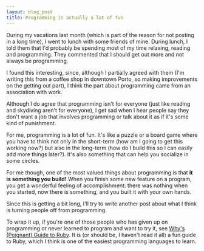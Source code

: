 ```yaml
---
layout: blog_post
title: Programming is actually a lot of fun
---
```

During my vacations last month (which is part of the reason for not posting in a long time), I went to lunch with some friends of mine.
During lunch, I told them that I'd probably be spending most of my time relaxing, reading and programming.
They commented that I should get out more and not always be programming.

I found this interesting, since, although I partially agreed with them (I'm writing this from a coffee shop in downtown Porto, so making improvements on the getting out part), I think the part about programming came from an association with work.

Although I do agree that programming isn't for everyone (just like reading and skydiving aren't for everyone), I get sad when I hear people say they don't want a job that involves programming or talk about it as if it's some kind of punishment.

For me, programming is a lot of fun.
It's like a puzzle or a board game where you have to think not only in the short-term (how am I going to get this working now?) but also in the long-term (how do I build this so I can easily add more things later?).
It's also something that can help you socialize in some circles.

For me though, one of the most valued things about programming is that **it is something you build!**
When you finish some new feature on a program, you get a wonderful feeling of accomplishment: there was nothing when you started, now there is something, and you built it with your own hands.

Since this is getting a bit long, I'll try to write another post about what I think is turning people off from programming.

To wrap it up, if you're one of those people who has given up on programming or never learned to program and want to try it, see [Why's (Poignant) Guide to Ruby](http://mislav.uniqpath.com/poignant-guide/).
It is (or should be, I haven't read it all) a fun guide to Ruby, which I think is one of the easiest programming languages to learn.
